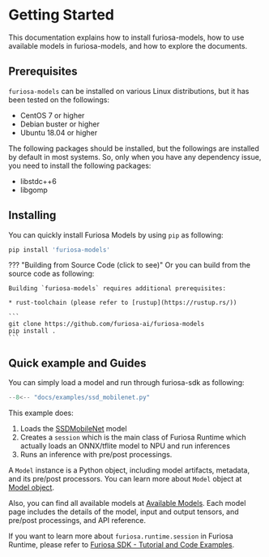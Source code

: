 # Getting Started
This documentation explains how to install furiosa-models, how to use available models in furiosa-models, and
how to explore the documents.

## Prerequisites
`furiosa-models` can be installed on various Linux distributions, but it has been tested on the followings:

* CentOS 7 or higher
* Debian buster or higher
* Ubuntu 18.04 or higher

The following packages should be installed, but the followings are installed by default in most systems.
So, only when you have any dependency issue, you need to install the following packages:

* libstdc++6
* libgomp

## Installing
You can quickly install Furiosa Models by using `pip` as following:

```sh
pip install 'furiosa-models'
```

??? "Building from Source Code (click to see)"
    Or you can build from the source code as following:

    Building `furiosa-models` requires additional prerequisites:

    * rust-toolchain (please refer to [rustup](https://rustup.rs/))
    
    ```
    git clone https://github.com/furiosa-ai/furiosa-models
    pip install .
    ```

## Quick example and Guides

You can simply load a model and run through furiosa-sdk as following:
```python
--8<-- "docs/examples/ssd_mobilenet.py"
```

This example does:

1. Loads the [SSDMobileNet](models/ssd_mobilenet.md) model
1. Creates a `session` which is the main class of Furiosa Runtime which actually loads an ONNX/tflite model to NPU and run inferences
1. Runs an inference with pre/post processings.

A `Model` instance is a Python object, including model artifacts, metadata, and its pre/post processors.
You can learn more about `Model` object at [Model object](model_object.md).

Also, you can find all available models at 
[Available Models](https://furiosa-ai.github.io/furiosa-models/#available_models).
Each model page includes the details of the model, input and output tensors, and pre/post processings, 
and API reference.

If you want to learn more about `furiosa.runtime.session` in Furiosa Runtime, please refer to
[Furiosa SDK - Tutorial and Code Examples](https://furiosa-ai.github.io/docs/latest/en/software/tutorials.html).
